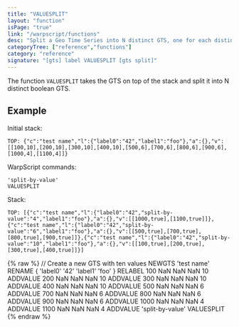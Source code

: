 ```yaml
---
title: "VALUESPLIT"
layout: "function"
isPage: "true"
link: "/warpscript/functions"
desc: "Split a Geo Time Series into N distinct GTS, one for each distinct value"
categoryTree: ["reference","functions"]
category: "reference"
signature: "[gts] label VALUESPLIT [gts split]"
---
```

 
The function `VALUESPLIT` takes the GTS on top of the stack and split it into N distinct boolean GTS.

## Example ##

Initial stack:

    TOP: {"c":"test name","l":{"label0":"42","label1":"foo"},"a":{},"v":[[100,10],[200,10],[300,10],[400,10],[500,6],[700,6],[800,6],[900,6],[1000,4],[1100,4]]}


WarpScript commands:

    'split-by-value'
    VALUESPLIT

Stack: 

    TOP: [{"c":"test name","l":{"label0":"42","split-by-value":"4","label1":"foo"},"a":{},"v":[[1000,true],[1100,true]]},{"c":"test name","l":{"label0":"42","split-by-value":"6","label1":"foo"},"a":{},"v":[[500,true],[700,true],[800,true],[900,true]]},{"c":"test name","l":{"label0":"42","split-by-value":"10","label1":"foo"},"a":{},"v":[[100,true],[200,true],[300,true],[400,true]]}]
    

{% raw %}
<warp10-warpscript-widget backend="{{backend}}"  exec-endpoint="{{execEndpoint}}">// Create a new GTS with ten values 
NEWGTS 
'test name'
RENAME
{ 'label0' '42' 'label1' 'foo' }
RELABEL
100  NaN NaN NaN 10 ADDVALUE
200  NaN NaN NaN 10 ADDVALUE
300  NaN NaN NaN 10 ADDVALUE
400  NaN NaN NaN 10 ADDVALUE
500  NaN NaN NaN  6 ADDVALUE
700  NaN NaN NaN  6 ADDVALUE
800  NaN NaN NaN  6 ADDVALUE
900  NaN NaN NaN  6 ADDVALUE
1000 NaN NaN NaN  4 ADDVALUE
1100 NaN NaN NaN  4 ADDVALUE
'split-by-value'
VALUESPLIT
</warp10-warpscript-widget>
{% endraw %}
